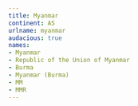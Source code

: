 ```yaml
---
title: Myanmar
continent: AS
urlname: myanmar
audacious: true
names:
- Myanmar
- Republic of the Union of Myanmar
- Burma
- Myanmar (Burma)
- MM
- MMR
---
```


